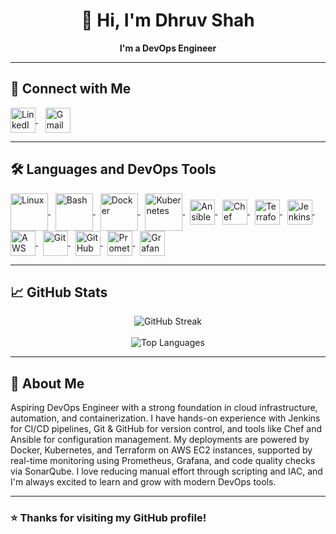 <div align="center">

# 👋 Hi, I'm Dhruv Shah

**I'm a DevOps Engineer**

</div>


---

## 🔗 Connect with Me

<p align="left">
  <a href="https://www.linkedin.com/in/dhruv-shah-056090215/" target="_blank">
    <img src="https://cdn.jsdelivr.net/gh/devicons/devicon/icons/linkedin/linkedin-original.svg" alt="LinkedIn" height="40" width="40" style="vertical-align:middle;"/>
  </a>
  &nbsp;&nbsp;
  <a href="mailto:dhruvshah0612@gmail.com" target="_blank">
    <img src="https://upload.wikimedia.org/wikipedia/commons/4/4e/Gmail_Icon.png" alt="Gmail" height="40" width="40" style="vertical-align:middle;"/>
  </a>
</p>

---

## 🛠️ Languages and DevOps Tools

<p align="left">
  <!-- Linux -->
  <a href="https://www.linux.org/" target="_blank">
    <img src="https://cdn.jsdelivr.net/gh/devicons/devicon/icons/linux/linux-original.svg" alt="Linux" height="60" width="60" style="vertical-align:middle;"/>
  </a>
  &nbsp;
  <!-- Bash -->
  <a href="https://www.gnu.org/software/bash/" target="_blank">
    <img src="https://cdn.jsdelivr.net/gh/devicons/devicon/icons/bash/bash-original.svg" alt="Bash" height="60" width="60" style="vertical-align:middle;"/>
  </a>
  &nbsp;
  <!-- Docker -->
  <a href="https://docs.docker.com/" target="_blank">
    <img src="https://cdn.jsdelivr.net/gh/devicons/devicon/icons/docker/docker-original.svg" alt="Docker" height="60" width="60" style="vertical-align:middle;"/>
  </a>
  &nbsp;
  <!-- Kubernetes -->
  <a href="https://kubernetes.io/docs/home/" target="_blank">
    <img src="https://cdn.jsdelivr.net/gh/devicons/devicon/icons/kubernetes/kubernetes-plain.svg" alt="Kubernetes" height="60" width="60" style="vertical-align:middle;"/>
  </a>
  &nbsp;
  <!-- Ansible -->
  <a href="https://docs.ansible.com/" target="_blank">
    <img src="https://www.vectorlogo.zone/logos/ansible/ansible-icon.svg" alt="Ansible" height="40" style="vertical-align:middle;"/>
  </a>
  &nbsp;
  <!-- Chef -->
  <a href="https://docs.chef.io/" target="_blank">
    <img src="https://www.vectorlogo.zone/logos/chefio/chefio-icon.svg" alt="Chef" height="40" style="vertical-align:middle;"/>
  </a>
  &nbsp;
  <!-- Terraform -->
  <a href="https://developer.hashicorp.com/terraform/docs" target="_blank">
    <img src="https://www.vectorlogo.zone/logos/terraformio/terraformio-icon.svg" alt="Terraform" height="40" style="vertical-align:middle;"/>
  </a>
  &nbsp;
  <!-- Jenkins -->
  <a href="https://www.jenkins.io/doc/" target="_blank">
    <img src="https://www.vectorlogo.zone/logos/jenkins/jenkins-icon.svg" alt="Jenkins" height="40" style="vertical-align:middle;"/>
  </a>
  &nbsp;
  <!-- AWS -->
  <a href="https://docs.aws.amazon.com/ec2/" target="_blank">
    <img src="https://www.vectorlogo.zone/logos/amazon_aws/amazon_aws-icon.svg" alt="AWS" height="40" style="vertical-align:middle;"/>
  </a>
  &nbsp;
  <!-- Git -->
  <a href="https://git-scm.com/doc" target="_blank">
    <img src="https://www.vectorlogo.zone/logos/git-scm/git-scm-icon.svg" alt="Git" height="40" style="vertical-align:middle;"/>
  </a>
  &nbsp;
  <!-- GitHub -->
  <a href="https://docs.github.com/" target="_blank">
    <img src="https://www.vectorlogo.zone/logos/github/github-icon.svg" alt="GitHub" height="40" style="vertical-align:middle;"/>
  </a>
  &nbsp;
  <!-- Prometheus -->
  <a href="https://prometheus.io/docs/" target="_blank">
    <img src="https://www.vectorlogo.zone/logos/prometheusio/prometheusio-icon.svg" alt="Prometheus" height="40" style="vertical-align:middle;"/>
  </a>
  &nbsp;
  <!-- Grafana -->
  <a href="https://grafana.com/docs/" target="_blank">
    <img src="https://www.vectorlogo.zone/logos/grafana/grafana-icon.svg" alt="Grafana" height="40" style="vertical-align:middle;"/>
  </a>
</p>

---

## 📈 GitHub Stats

<p align="center">
  <img src="https://github-readme-streak-stats.herokuapp.com/?user=DhruvShah0612&theme=tokyonight" alt="GitHub Streak" />
  <br><br>
  <img src="https://github-readme-stats.vercel.app/api/top-langs/?username=DhruvShah0612&layout=compact&theme=tokyonight" alt="Top Languages" />
</p>

---

## 📌 About Me

Aspiring DevOps Engineer with a strong foundation in cloud infrastructure, automation, and containerization. I have hands-on experience with Jenkins for CI/CD pipelines, Git & GitHub for version control, and tools like Chef and Ansible for configuration management. My deployments are powered by Docker, Kubernetes, and Terraform on AWS EC2 instances, supported by real-time monitoring using Prometheus, Grafana, and code quality checks via SonarQube. I love reducing manual effort through scripting and IAC, and I'm always excited to learn and grow with modern DevOps tools.

---

### ⭐ Thanks for visiting my GitHub profile!
